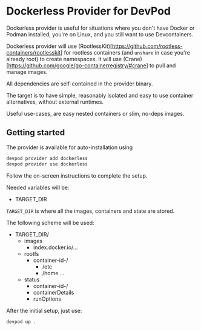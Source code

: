 # Dockerless Provider for DevPod

Dockerless provider is useful for situations where you don't have Docker or Podman
installed, you're on Linux, and you still want to use Devcontainers.

Dockerless provider will use (RootlessKit)[https://github.com/rootless-containers/rootlesskit] for
rootless containers (and `unshare` in case you're already root) to create namespaces.
It will use (Crane)[https://github.com/google/go-containerregistry/#crane] to pull and manage images.

All dependencies are self-contained in the provider binary.

The target is to have simple, reasonably isolated and easy to use container alternatives, without
external runtimes.

Useful use-cases, are easy nested containers or slim, no-deps images.

## Getting started

The provider is available for auto-installation using 

```sh
devpod provider add dockerless
devpod provider use dockerless
```

Follow the on-screen instructions to complete the setup.

Needed variables will be:

- TARGET_DIR

`TARGET_DIR` is where all the images, containers and state are stored.

The following scheme will be used:

- TARGET_DIR/
    - images
        - index.docker.io/...
    - rootfs
        - container-id-/
            - /etc
            - /home
            ...
    - status
       - container-id-/
        - containerDetails
        - runOptions

After the initial setup, just use:

```sh
devpod up .
```
